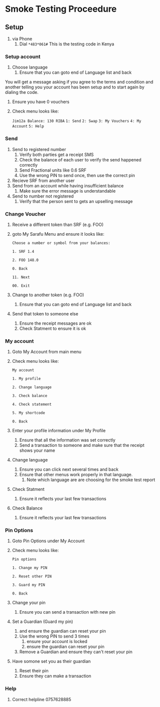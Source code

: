# Smoke Testing Proceedure

## Setup

1. via Phone
    1. Dial ```*483*061#``` This is the testing code in Kenya 

### Setup account


1. Choose language
    1. Ensure that you can goto end of Language list and back

You will get a message asking if you agree to the terms and condition
and another telling you your account has been setup and to start again by dialing the code.

1. Ensure you have 0 vouchers
1. Check menu looks like:

    ```Jim12a Balance: 130 RIBA```
 	```1: Send```
    ```2: Swap```
    ```3: My Vouchers```
    ```4: My Account```
    ```5: Help```

### Send

1. Send to registered number
    1. Verify both parties get a receipt SMS 
    1. Check the balance of each user to verify the send happened correctly
    1. Send Fractional units like 0.6 SRF
    1. Use the wrong PIN to send once, then use the correct pin
1. Recieve SRF from another user
1. Send from an account while having insufficient balance
    1. Make sure the error message is understandable
1. Send to number not registered
    1. Verify that the person sent to gets an upselling message


### Change Voucher
1. Receive a different token than SRF (e.g. FOO)
1. goto My Sarafu Menu and ensure it looks like:

    ```Choose a number or symbol from your balances:```
    
    ```1. SRF 1.4```
    
    ```2. FOO 148.0```
    
    ```0. Back```
    
    ```11. Next```
    
    ```00. Exit```
    
1. Change to another token (e.g. FOO)
    1. Ensure that you can goto end of Language list and back
1. Send that token to someone else
    1. Ensure the receipt messages are ok
    1. Check Statment to ensure it is ok

### My account

1. Goto My Account from main menu
1. Check menu looks like:

    ```My account```
    
    ```1. My profile```
    
    ```2. Change language```
    
    ```3. Check balance```
    
    ```4. Check statement```
    
    ```5. My shortcode```
    
    ```0. Back```

1. Enter your profile information under My Profile
   1. Ensure that all the information was set correctly
   1. Send a transaction to someone and make sure that the receipt shows your name
1. Change language
    1. Ensure you can click next several times and back
    1. Ensure that other menus work properly in that language.
        1. Note which language are are choosing for the smoke test report
1. Check Statment
    1. Ensure it reflects your last few transactions
1. Check Balance
    1. Ensure it reflects your last few transactions


### Pin Options
1. Goto Pin Options under My Account
1. Check menu looks like:

    ```Pin options```
    
    ```1. Change my PIN```
    
    ```2. Reset other PIN```
    
    ```3. Guard my PIN```
    
    ```0. Back```
    
1. Change your pin
    1. Ensure you can send a transaction with new pin
1. Set a Guardian (Guard my pin)
    1. and ensure the guardian can reset your pin
    1. Use the wrong PIN to send 3 times
        1. ensure your account is locked
        1. ensure the guardian can reset your pin
    1. Remove a Guardian and ensure they can't reset your pin
1. Have somone set you as their guardian
    1. Reset their pin
    1. Ensure they can make a transaction

### Help
1. Correct helpline 0757628885

